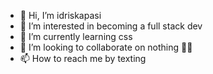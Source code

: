 - 👋 Hi, I’m idriskapasi
- 👀 I’m interested in becoming a full stack dev
- 🌱 I’m currently learning css
- 💞️ I’m looking to collaborate on nothing 🤣😂
- 📫 How to reach me 
          by texting

<!---
idriskapasi/idriskapasi is a ✨ special ✨ repository because its `README.md` (this file) appears on your GitHub profile.
You can click the Preview link to take a look at your changes.
--->
